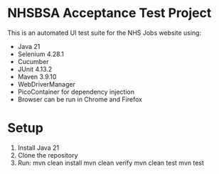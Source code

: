 # NHSBSA Acceptance Test Project

This is an automated UI test suite for the NHS Jobs website using:

- Java 21
- Selenium 4.28.1
- Cucumber
- JUnit 4.13.2
- Maven 3.9.10
- WebDriverManager
- PicoContainer for dependency injection
- Browser can be run in Chrome and Firefox

# Setup

1. Install Java 21
2. Clone the repository
3. Run:
   mvn clean install
   mvn clean verify
   mvn clean test
   mvn  test